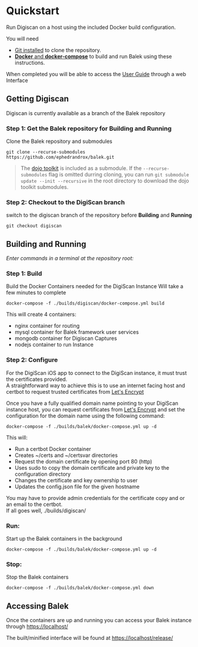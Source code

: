 # Quickstart
Run Digiscan on a host using the included Docker build configuration.

You will need
- [Git installed](https://github.com/git-guides/install-git) to clone the repository.
-  [**Docker** and **docker-compose**](https://www.docker.com) to build and run Balek using these instructions.

When completed you will be able to access the [User Guide](../src/balek-modules/users/guide/resources/docs/README.md) through a web Interface
## Getting Digiscan
Digiscan is currently available as a branch of the Balek repository
### Step 1: Get the Balek repository for **Building** and **Running**
Clone the Balek repository and submodules

    git clone --recurse-submodules https://github.com/ephedrandrox/balek.git  

> The [dojo toolkit](https://dojotoolkit.org) is included as a submodule. If the `--recurse-submodules`
> flag is omitted durring cloning, you can run `git submodule update --init --recursive` in
> the root directory to download the dojo toolkit submodules.
### Step 2: Checkout to the DigiScan branch

switch to the digiscan branch of the repository before **Building** and **Running**

    git checkout digiscan



## Building and Running

_Enter commands in a terminal at the repository root:_

### Step 1: Build
Build the Docker Containers needed for the DigiScan Instance
Will take a few minutes to complete

    docker-compose -f ./builds/digiscan/docker-compose.yml build

This will create 4 containers: 
 - nginx container for routing
 - mysql container for Balek framework user services
 - mongodb container for Digiscan Captures
 - nodejs container to run Instance


### Step 2: Configure
For the DigiScan iOS app to connect to the DigiScan instance, it must trust the certificates provided.  
A straightforward way to achieve this is to use an internet facing host and certbot to request trusted certificates from [Let's Encrypt](https://www.letsencrypt.org/)  


Once you have a fully qualified domain name pointing to your DigiScan instance host, you can request certificates from [Let's Encrypt](https://www.letsencrypt.org/) and set the configuration for the domain name using the following command:


    docker-compose -f ./builds/balek/docker-compose.yml up -d

This will:
 - Run a certbot Docker container 
 - Creates ~/certs and ~/certsvar directories
 - Request the domain certificate by opening port 80 (http)
 - Uses sudo to copy the domain certificate and private key to the configuration directory
 - Changes the certificate and key ownership to user
 - Updates the config.json file for the given hostname

You may have to provide admin credentials for the certificate copy and or an email to the certbot.  
If all goes well, ./builds/digiscan/

### Run:
Start up the Balek containers in the background

    docker-compose -f ./builds/balek/docker-compose.yml up -d

### Stop:
Stop the Balek containers

    docker-compose -f ./builds/balek/docker-compose.yml down



## Accessing Balek

Once the containers are up and running you can access your Balek instance through [https://localhost/](https://localhost/)

The built/minified interface will be found at [https://localhost/release/](https://localhost/release/)
